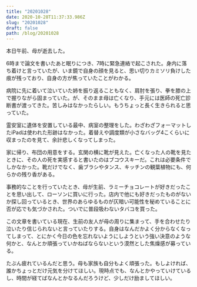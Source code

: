 ```yaml
---
title: "20201028"
date: 2020-10-28T11:37:33.986Z
slug: "20201028"
draft: false
path: /blog/20201028
---
```

本日午前、母が逝去した。

6時まで論文を書いたあと眠りにつき、7時に緊急連絡で起こされた。身内に落ち着けと言っていたが、いま鏡で自身の顔を見ると、思い切りカミソリ負けした痕が残っており、自身の方が焦っていたことがわかる。

病院に先に着いて泣いていた姉を振り返ることもなく、肩肘を張り、拳を膝の上で握りながら固まっていた。が、そのまま母は亡くなり、手元には医師の死亡診断書が渡ってきた。苦しみはなかったらしい。もうちょっと長く生きられると思っていた。

霊安室に遺体を安置している最中、病室の整理をした。わざわざフォーマットしたiPadは使われた形跡はなかった。着替えや調度類が小さなバッグ4こくらいに収まったのを見て、余計悲しくなってしまった。

家に帰り、布団の用意をする。玄関の横に靴が見えた。亡くなった人の靴を見たときに、その人の死を実感すると書いたのはブコウスキーだ。これは必要条件でしかなかった。靴だけでなく、歯ブラシやタンス、キッチンの観葉植物にも、何らかの残り香がある。

事務的なことを行っていたとき、母が生前、ラミーチョコレートが好きだったことを思い出して、ローソンに買いに行った。店内で他にも好きだったものがないか探し回っているとき、世界のあらゆるものが仄暗い可能性を秘めていることに否が応でも気づかされた。ついでに普段吸わないタバコを買った。

この文章を書いている現在、生前の友人が母の周りに集まって、手を合わせたり泣いたり信じられないと言っていたりする。自身はなんだかよく分からなくなってしまって、とにかく今日の色を忘れないようにしようという強い決意のような何かと、なんとか頑張っていかねばならないという漠然とした焦燥感が募っている。

たぶん疲れているんだと思う。母も家族も自分もよく頑張った。もしよければ、誰かちょっとだけ元気を分けてほしい。現時点でも、なんとかやっていけているし、時間が経てばなんとかなるんだろうけど、少しだけ励ましてほしい。